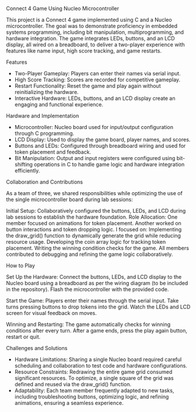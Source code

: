 Connect 4 Game Using Nucleo Microcontroller

This project is a Connect 4 game implemented using C and a Nucleo microcontroller. The goal was to demonstrate proficiency in embedded systems programming, including bit manipulation, multiprogramming, and hardware integration. The game integrates LEDs, buttons, and an LCD display, all wired on a breadboard, to deliver a two-player experience with features like name input, high score tracking, and game restarts.

Features

- Two-Player Gameplay: Players can enter their names via serial input.
- High Score Tracking: Scores are recorded for competitive gameplay.
- Restart Functionality: Reset the game and play again without reinitializing the hardware.
- Interactive Hardware: LEDs, buttons, and an LCD display create an engaging and functional experience.

Hardware and Implementation

- Microcontroller: Nucleo board used for input/output configuration through C programming.
- LCD Display: Used to display the game board, player names, and scores.
- Buttons and LEDs: Configured through breadboard wiring and used for token placement and feedback.
- Bit Manipulation: Output and input registers were configured using bit-shifting operations in C to handle game logic and hardware integration efficiently.

Collaboration and Contributions

As a team of three, we shared responsibilities while optimizing the use of the single microcontroller board during lab sessions:

  Initial Setup: Collaboratively configured the buttons, LEDs, and LCD during lab sessions to establish the hardware foundation.
  Role Allocation:
      One member focused on animations for token placement.
      Another worked on button interactions and token dropping logic.
      I focused on:
            Implementing the draw_grid() function to dynamically generate the grid while reducing resource usage.
            Developing the coin array logic for tracking token placement.
            Writing the winning condition checks for the game.
      All members contributed to debugging and refining the game logic collaboratively.

How to Play

  Set Up the Hardware:
        Connect the buttons, LEDs, and LCD display to the Nucleo board using a breadboard as per the wiring diagram (to be included in the repository).
        Flash the microcontroller with the provided code.

  Start the Game:
        Players enter their names through the serial input.
        Take turns pressing buttons to drop tokens into the grid.
        Watch the LEDs and LCD screen for visual feedback on moves.

  Winning and Restarting:
        The game automatically checks for winning conditions after every turn.
        After a game ends, press the play again button, restart or quit.

Challenges and Solutions

- Hardware Limitations: Sharing a single Nucleo board required careful scheduling and collaboration to test code and hardware configurations.
- Resource Constraints: Redrawing the entire game grid consumed significant resources. To optimize, a single square of the grid was defined and reused via the draw_grid() function.
- Adaptability: Each team member frequently adapted to new tasks, including troubleshooting buttons, optimizing logic, and refining animations, ensuring a seamless experience.

    
